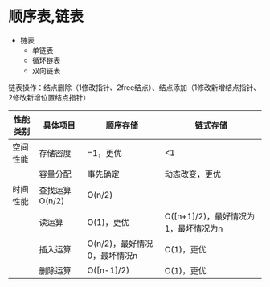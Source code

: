 # 顺序表,链表

- 链表
    - 单链表
    - 循环链表
    - 双向链表

链表操作：结点删除（1修改指针、2free结点）、结点添加（1修改新增结点指针、2修改新增位置结点指针）

| 性能类别 | 具体项目 | 顺序存储 | 链式存储 |
| ------- | -------| -------| ------ |
| 空间性能 | 存储密度 | =1，更优 | <1 |
|  | 容量分配 | 事先确定 | 动态改变，更优|
| 时间性能 | 查找运算 O(n/2) | O(n/2)|
| | 读运算 | O(1)，更优 | O([n+1]/2)，最好情况为1，最坏情况为n|
| | 插入运算 | O(n/2)，最好情况0，最坏情况n | O(1)，更优|
| | 删除运算 | O([n-1]/2)| O(1)，更优|
